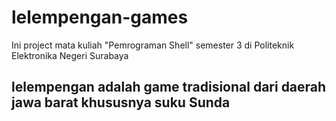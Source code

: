 # lelempengan-games
Ini project mata kuliah "Pemrograman Shell" semester 3 di Politeknik Elektronika Negeri Surabaya

## lelempengan adalah game tradisional dari daerah jawa barat khususnya suku Sunda
